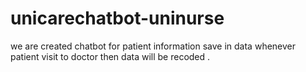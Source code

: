 # unicarechatbot-uninurse
we are created chatbot for patient information save in data whenever patient visit to doctor then data will be recoded .
